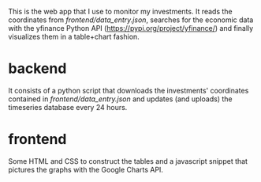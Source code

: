 This is the web app that I use to monitor my investments. It reads the coordinates from *frontend/data_entry.json*, searches for the economic data with the yfinance Python API (https://pypi.org/project/yfinance/) and finally visualizes them in a table+chart fashion.

# backend
It consists of a python script that downloads the investments' coordinates contained in *frontend/data_entry.json* and updates (and uploads) the timeseries database every 24 hours.

# frontend
Some HTML and CSS to construct the tables and a javascript snippet that pictures the graphs with the Google Charts API.
